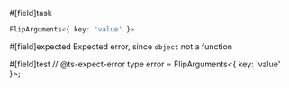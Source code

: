#[field]task
```ts
FlipArguments<{ key: 'value' }>
 ```
#[field]expected
Expected error, since `object` not a function

#[field]test
// @ts-expect-error
type error = FlipArguments<{ key: 'value' }>;